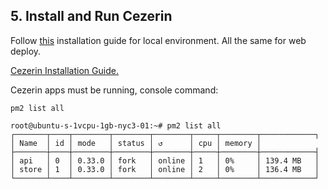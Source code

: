 ## 5. Install and Run Cezerin

Follow [this](https://github.com/Cezerin2/cezerin2/blob/master/docs/using-source-code.md) installation guide for local environment.
All the same for web deploy.

[Cezerin Installation Guide.](https://github.com/Cezerin2/cezerin2/blob/master/docs/using-source-code.md)

Cezerin apps must be running, console command:

```
pm2 list all
```

```
root@ubuntu-s-1vcpu-1gb-nyc3-01:~# pm2 list all
┌───────┬────┬────────┬────────┬────────┬─────┬────────┬────────────┐
│ Name  │ id │ mode   │ status │ ↺      │ cpu │ memory │
├───────┼────┼────────┼────────┼────────┼─────┼────────┼────────────┤
│ api   │ 0  │ 0.33.0 │ fork   │ online │ 1   │ 0%     │ 139.4 MB   │
│ store │ 1  │ 0.33.0 │ fork   │ online │ 2   │ 0%     │ 136.4 MB   │
└───────┴────┴────────┴────────┴────────┴─────┴────────┴────────────┘

```
